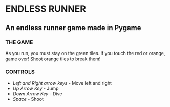 # ENDLESS RUNNER
## An endless runner game made in Pygame

### **THE GAME**
As you run, you must stay on the green tiles. If you touch the red or orange, game over!
Shoot orange tiles to break them!

### **CONTROLS**
- *Left and Right arrow keys* - Move left and right
- *Up Arrow Key* - Jump
- *Down Arrow Key* - Dive
- *Space* - Shoot
